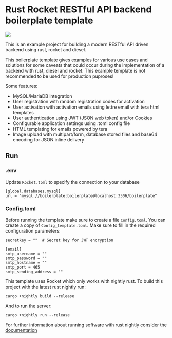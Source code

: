 # Rust Rocket RESTful API backend boilerplate template

<img src="https://img.shields.io/github/workflow/status/tserowski/webapp_boilerplate/Rust">

This is an example project for building a modern RESTful API driven backend using rust, rocket and diesel.

This boilerplate template gives examples for various use cases and solutions for some caveats that could occur during the implementation of a backend with rust, diesel and rocket. This example template is not recommended to be used for production puproses!

Some features:
* MySQL/MariaDB integration
* User registration with random registration codes for activation
* User activation with activation emails using lettre email with tera html templates
* User authentication using JWT (JSON web token) and/or Cookies
* Configurable application settings using .toml config file
* HTML templating for emails powered by tera
* Image upload with multipart/form, database stored files and base64 encoding for JSON inline delivery

## Run
### .env
Update  ```Rocket.toml``` to specify the connection to your database
```
[global.databases.mysql]
url = "mysql://boilerplate:boilerplate@localhost:3306/boilerplate"
```

### Config.toml
Before running the template make sure to create a file ```Config.toml```. You can create a copy of ```Config_template.toml```.
Make sure to fill in the required configuration parameters:
```
secretkey = ""  # Secret key for JWT encryption

[email]
smtp_username = ""
smtp_password = ""
smtp_hostname = ""
smtp_port = 465
smtp_sending_address = ""
```


This template uses Rocket which only works with nightly rust. To build this project with the latest 
rust nightly run:

``` cargo +nightly build --release ```

And to run the server:

``` cargo +nightly run --release ```

For further information about running software with rust nightly consider the [documentation](https://doc.rust-lang.org/edition-guide/rust-2018/rustup-for-managing-rust-versions.html)